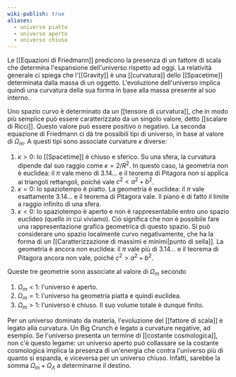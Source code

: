 ```yaml
---
wiki-publish: true
aliases:
  - universo piatto
  - universo aperto
  - universo chiuso
---
```

Le [[Equazioni di Friedmann]] predicono la presenza di un fattore di scala che determina l'espansione dell'universo rispetto ad oggi. La relatività generale ci spiega che l'[[Gravity]] è una [[curvatura]] dello [[Spacetime]] determinata dalla massa di un oggetto. L'evoluzione dell'universo implica quindi una curvatura della sua forma in base alla massa presente al suo interno.

Uno spazio curvo è determinato da un [[tensore di curvatura]], che in modo più semplice può essere caratterizzato da un singolo valore, detto [[scalare di Ricci]]. Questo valore può essere positivo o negativo. La seconda equazione di Friedmann ci dà tre possibili tipi di universo, in base al valore di $\Omega_{m}$. A questi tipi sono associate curvature $\kappa$ diverse:
1. $\kappa>0$: lo [[Spacetime]] è chiuso e sferico. Su una sfera, la curvatura dipende dal suo raggio come $\kappa=2/R^{2}$. In questo caso, la geometria non è euclidea: il $\pi$ vale meno di 3.14... e il teorema di Pitagora non si applica ai triangoli rettangoli, poiché vale $c^{2}<a^{2}+b^{2}$.
3. $\kappa=0$: lo spaziotempo è piatto. La geometria è euclidea: il $\pi$ vale esattamente 3.14... e il teorema di Pitagora vale. Il piano è di fatto il limite a raggio infinito di una sfera.
4. $\kappa<0$: lo spaziotempo è aperto e non è rappresentabile entro uno spazio euclideo (quello in cui viviamo). Ciò significa che non è possibile fare una rappresentazione grafica geometrica di questo spazio. Si può considerare uno spazio localmente curvo negativamente, che ha la forma di un [[Caratterizzazione di massimi e minimi|punto di sella]]. La geometria è ancora non euclidea: il $\pi$ vale più di 3.14... e il teorema di Pitagora ancora non vale, poiché $c^{2}>a^{2}+b^{2}$.

Queste tre geometrie sono associate al valore di $\Omega_{m}$ secondo
1. $\Omega_{m}<1$: l'universo è aperto.
2. $\Omega_{m}=1$: l'universo ha geometria piatta e quindi euclidea.
3. $\Omega_{m}>1$: l'universo è chiuso. Il suo volume totale è dunque finito.

Per un universo dominato da materia, l'evoluzione del [[fattore di scala]] è legato alla curvatura. Un Big Crunch è legato a curvature negative, ad esempio. Se l'universo presenta un termine di [[costante cosmologica]], non c'è questo legame: un universo aperto può collassare se la costante cosmologica implica la presenza di un'energia che contra l'universo più di quanto si espanda, e viceversa per un universo chiuso. Infatti, sarebbe la somma $\Omega_{m}+\Omega_{\Lambda}$ a determinarne il destino.
